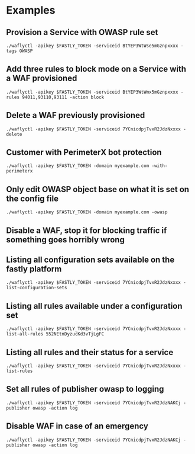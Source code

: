 # Examples
## Provision a Service with OWASP rule set
`./waflyctl -apikey $FASTLY_TOKEN -serviceid BtYEP3WtWse5mGznpxxxx -tags OWASP`

## Add three rules to block mode on a Service with a WAF provisioned
`./waflyctl -apikey $FASTLY_TOKEN -serviceid BtYEP3WtWmx5mGznpxxxx -rules 94011,93110,93111 -action block`

## Delete a WAF previously provisioned
`./waflyctl -apikey $FASTLY_TOKEN -serviceid 7YCnicdpjTvxR2JdzNxxxx -delete`

## Customer with PerimeterX bot protection
`./waflyctl -apikey $FASTLY_TOKEN -domain myexample.com -with-perimeterx`

## Only edit OWASP object base on what it is set on the config file
`./waflyctl -apikey $FASTLY_TOKEN -domain myexample.com -owasp`

## Disable a WAF, stop it for blocking traffic if something goes horribly wrong

## Listing all configuration sets available on the fastly platform
`./waflyctl -apikey $FASTLY_TOKEN -serviceid 7YCnicdpjTvxR2JdzNxxxx -list-configuration-sets`

## Listing all rules available under a configuration set
`./waflyctl -apikey $FASTLY_TOKEN -serviceid 7YCnicdpjTvxR2JdzNxxxx -list-all-rules 552NEtnDyzucKd3vTjLgFC`

## Listing all rules and their status for a service
`./waflyctl -apikey $FASTLY_TOKEN -serviceid 7YCnicdpjTvxR2JdzNxxxx -list-rules`

## Set all rules of publisher owasp to logging 
`./waflyctl -apikey $FASTLY_TOKEN -serviceid 7YCnicdpjTvxR2JdzNAKCj -publisher owasp -action log`

## Disable WAF in case of an emergency
`./waflyctl -apikey $FASTLY_TOKEN -serviceid 7YCnicdpjTvxR2JdzNAKCj -publisher owasp -action log`


